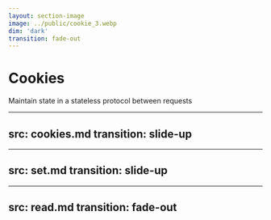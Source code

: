 ```yaml
---
layout: section-image
image: ../public/cookie_3.webp
dim: 'dark'
transition: fade-out
---
```


# Cookies

Maintain state in a stateless protocol between requests


---
src: cookies.md
transition: slide-up
---


---
src: set.md
transition: slide-up
---


---
src: read.md
transition: fade-out
---
